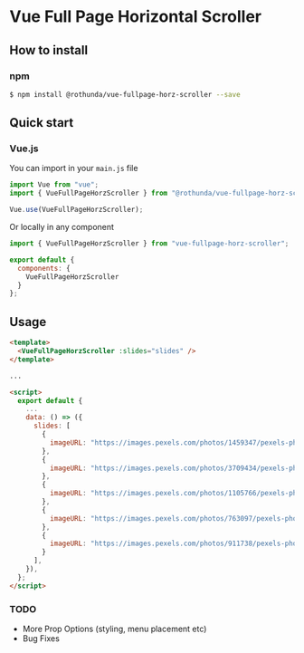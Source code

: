 # Vue Full Page Horizontal Scroller

## How to install

### npm

```bash
$ npm install @rothunda/vue-fullpage-horz-scroller --save
```

## Quick start

### Vue.js

You can import in your `main.js` file

```js
import Vue from "vue";
import { VueFullPageHorzScroller } from "@rothunda/vue-fullpage-horz-scroller";

Vue.use(VueFullPageHorzScroller);
```

Or locally in any component

```js
import { VueFullPageHorzScroller } from "vue-fullpage-horz-scroller";

export default {
  components: {
    VueFullPageHorzScroller
  }
};
```

## Usage

```html
<template>
  <VueFullPageHorzScroller :slides="slides" />
</template>

...

<script>
  export default {
    ...
    data: () => ({
      slides: [
        {
          imageURL: "https://images.pexels.com/photos/1459347/pexels-photo-1459347.jpeg",
        },
        {
          imageURL: "https://images.pexels.com/photos/3709434/pexels-photo-3709434.jpeg",
        },
        {
          imageURL: "https://images.pexels.com/photos/1105766/pexels-photo-1105766.jpeg",
        },
        {
          imageURL: "https://images.pexels.com/photos/763097/pexels-photo-763097.jpeg",
        },
        {
          imageURL: "https://images.pexels.com/photos/911738/pexels-photo-911738.jpeg",
        }
      ],
    }),
  };
</script>
```

### TODO

- More Prop Options (styling, menu placement etc)
- Bug Fixes
